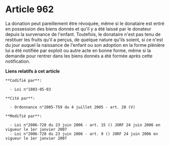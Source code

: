 # Article 962

La donation peut pareillement être révoquée, même si le donataire est entré en possession des biens donnés et qu'il y a été
laissé par le donateur depuis la survenance de l'enfant. Toutefois, le donataire n'est pas tenu de restituer les fruits qu'il
a perçus, de quelque nature qu'ils soient, si ce n'est du jour auquel la naissance de l'enfant ou son adoption en la forme
plénière lui a été notifiée par exploit ou autre acte en bonne forme, même si la demande pour rentrer dans les biens donnés a
été formée après cette notification.

**Liens relatifs à cet article**

	**Codifié par**:

	  - Loi n°1803-05-03

	**Cité par**:

	  - Ordonnance n°2005-759 du 4 juillet 2005 - art. 20 (V)

	**Modifié par**:

	  - Loi n°2006-728 du 23 juin 2006 - art. 15 () JORF 24 juin 2006 en vigueur le 1er janvier 2007
	  - Loi n°2006-728 du 23 juin 2006 - art. 9 () JORF 24 juin 2006 en vigueur le 1er janvier 2007
